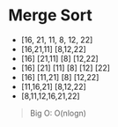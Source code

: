 # Merge Sort 

  - [16, 21, 11, 8, 12, 22]
  - [16,21,11] [8,12,22]
  - [16] [21,11] [8] [12,22]
  - [16] [21] [11] [8] [12] [22]
  - [16] [11,21] [8] [12,22]
  - [11,16,21] [8,12,22] 
  - [8,11,12,16,21,22]

> Big O: O(nlogn)
